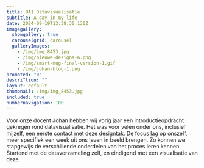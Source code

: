 ```yaml
---
title: BA1 Datavisualisatie
subtitle: A day in my life
date: 2024-09-19T13:38:30.130Z
imagegallery:
  showgallery: true
  carouselgrid: carousel
  galleryImages:
    - /img/img_8453.jpg
    - /img/nieuwe-designs-6.png
    - /img/smart-mug-final-version-1.gif
    - /img/johan-blog-1.png
promoted: "0"
descri^tion: ""
layout: default
thumbnail: /img/img_8453.jpg
included: true
numbernavigation: 100
---
```

Voor onze docent Johan hebben wij vorig jaar een introductieopdracht gekregen rond datavisualisatie. Het was voor velen onder ons, inclusief mijzelf, een eerste contact met deze designtak. De focus lag op onszelf, meer specifiek een week uit ons leven in beeld brengen. Zo konnen we stapgewijs de verschillende onderdelen van het proces leren kennen. Startend met de dataverzameling zelf, en eindigend met een visualisatie van deze.

